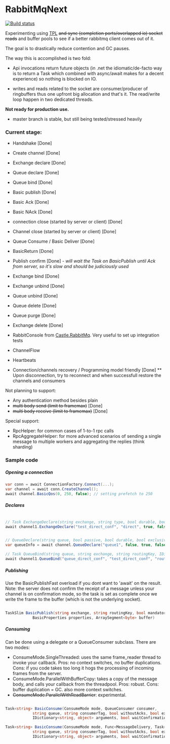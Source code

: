# RabbitMqNext

[![Build status](https://ci.appveyor.com/api/projects/status/l84im7iemf8w354m/branch/master?svg=true)](https://ci.appveyor.com/project/hammett/rabbitmqnext/branch/master)


Experimenting using [TPL](https://msdn.microsoft.com/en-us/library/dd460717%28v=vs.110%29.aspx) 
~~and sync (completion ports/overlapped io) socket reads~~ and buffer pools to see if a better 
rabbitmq client comes out of it. 

The goal is to drastically reduce contention and GC pauses. 

The way this is accomplished is two fold:

* Api invocations return future objects (in .net the idiomatic/de-facto way is to return a Task 
  which combined with async/await makes for a decent experience) so nothing is blocked on IO.

* writes and reads related to the socket are consumer/producer of ringbuffers thus one upfront 
  big allocation and that's it. The read/write loop happen in two dedicated threads.

**Not ready for production use.**
* master branch is stable, but still being tested/stressed heavily


### Current stage: 

- Handshake [Done]
- Create channel [Done]
- Exchange declare [Done]
- Queue declare [Done]
- Queue bind [Done]
- Basic publish [Done]
- Basic Ack [Done]
- Basic NAck [Done]
- connection close (started by server or client) [Done]
- Channel close (started by server or client) [Done]
- Queue Consume / Basic Deliver [Done]
- BasicReturn [Done]
- Publish confirm [Done] - _will wait the Task on BasicPublish until Ack from server, so it's slow and should be judiciously used_
- Exchange bind [Done]
- Exchange unbind [Done]
- Queue unbind [Done]
- Queue delete  [Done]
- Queue purge [Done]
- Exchange delete [Done]

- RabbitConsole from [Castle.RabbitMq](https://github.com/castleproject/Castle.RabbitMq). Very useful to set up integration tests

- ChannelFlow 
- Heartbeats

- Connection/channels recovery / Programming model friendly [Done]
  ** Upon disconnection, try to reconnect and when successfull restore the channels and consumers


Not planning to support:
- Any authentication method besides plain
- ~~multi body send (limit to framemax)~~ [Done]
- ~~multi body receive  (limit to framemax)~~ [Done]


Special support:
- RpcHelper: for common cases of 1-to-1 rpc calls
- RpcAggregateHelper: for more advanced scenarios of sending a single message to multiple workers and aggregating the replies (think sharding)



### Sample code

##### Opening a connection
```C#
var conn = await ConnectionFactory.Connect(...);
var channel = await conn.CreateChannel();
await channel.BasicQos(0, 250, false); // setting prefetch to 250

```

##### Declares
```C#

// Task ExchangeDeclare(string exchange, string type, bool durable, bool autoDelete, IDictionary<string, object> arguments, bool waitConfirmation)
await channel1.ExchangeDeclare("test_direct_conf", "direct", true, false, null, waitConfirmation: true);


// QueueDeclare(string queue, bool passive, bool durable, bool exclusive, bool autoDelete, IDictionary<string, object> arguments, bool waitConfirmation)
var queueInfo = await channel.QueueDeclare("queue1", false, true, false, false, null, waitConfirmation: true);

// Task QueueBind(string queue, string exchange, string routingKey, IDictionary<string, object> arguments, bool waitConfirmation)
await channel1.QueueBind("queue_direct_conf", "test_direct_conf", "routing", null, waitConfirmation: true);

```

##### Publishing

Use the BasicPublishFast overload if you dont want to 'await' on the result. 
Note: the server does not confirm the receipt of a message unless your channel is on confirmation mode, 
so the task is set as complete once we write the frame to the buffer (which is not the underlying socket). 

```C#

TaskSlim BasicPublish(string exchange, string routingKey, bool mandatory, bool immediate,
			BasicProperties properties, ArraySegment<byte> buffer)

```

##### Consuming

Can be done using a delegate or a QueueConsumer subclass. There are two modes:

* ConsumeMode.SingleThreaded: uses the same frame_reader thread to invoke your callback. Pros: no context switches, no buffer duplications. Cons: if you code takes too long it hogs the processing of incoming frames from the server.
* ConsumeMode.ParallelWithBufferCopy: takes a copy of the message body, and calls your callback from the threadpool. Pros: robust. Cons: buffer duplication = GC. also more context switches.
* ~~ConsumeMode.ParallelWithReadBarrier~~: experimental.

```C#

Task<string> BasicConsume(ConsumeMode mode, QueueConsumer consumer,
			string queue, string consumerTag, bool withoutAcks, bool exclusive,
			IDictionary<string, object> arguments, bool waitConfirmation)

Task<string> BasicConsume(ConsumeMode mode, Func<MessageDelivery, Task> consumer,
			string queue, string consumerTag, bool withoutAcks, bool exclusive,
			IDictionary<string, object> arguments, bool waitConfirmation)
```
